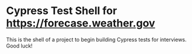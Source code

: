 # Cypress Test Shell for https://forecase.weather.gov

This is the shell of a project to begin building Cypress tests for interviews.  Good luck!


